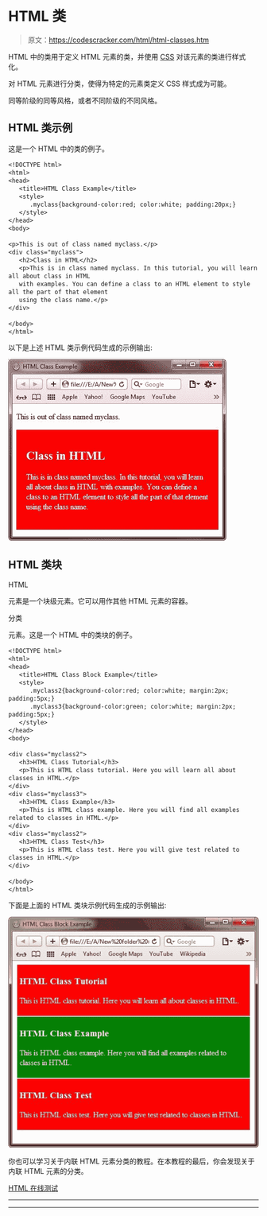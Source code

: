 # HTML 类

> 原文：<https://codescracker.com/html/html-classes.htm>

HTML 中的类用于定义 HTML 元素的类，并使用 [CSS](/css/index.htm) 对该元素的类进行样式化。

对 HTML 元素进行分类，使得为特定的元素类定义 CSS 样式成为可能。

同等阶级的同等风格，或者不同阶级的不同风格。

## HTML 类示例

这是一个 HTML 中的类的例子。

```
<!DOCTYPE html>
<html>
<head>
   <title>HTML Class Example</title>
   <style>
      .myclass{background-color:red; color:white; padding:20px;}
   </style>
</head>
<body>

<p>This is out of class named myclass.</p>
<div class="myclass">
   <h2>Class in HTML</h2>
   <p>This is in class named myclass. In this tutorial, you will learn all about class in HTML
   with examples. You can define a class to an HTML element to style all the part of that element
   using the class name.</p>
</div> 

</body>
</html>
```

以下是上述 HTML 类示例代码生成的示例输出:

![html class](img/9d0e5fd69f5ca9e8bca1abfa14310bfd.png)

## HTML 类块

HTML

元素是一个块级元素。它可以用作其他 HTML 元素的容器。

分类

元素。这是一个 HTML 中的类块的例子。

```
<!DOCTYPE html>
<html>
<head>
   <title>HTML Class Block Example</title>
   <style>
      .myclass2{background-color:red; color:white; margin:2px; padding:5px;}
      .myclass3{background-color:green; color:white; margin:2px; padding:5px;}
   </style>
</head>
<body>

<div class="myclass2">
   <h3>HTML Class Tutorial</h3>
   <p>This is HTML class tutorial. Here you will learn all about classes in HTML.</p>
</div> 
<div class="myclass3">
   <h3>HTML Class Example</h3>
   <p>This is HTML class example. Here you will find all examples related to classes in HTML.</p>
</div> 
<div class="myclass2">
   <h3>HTML Class Test</h3>
   <p>This is HTML class test. Here you will give test related to classes in HTML.</p>
</div> 

</body>
</html>
```

下面是上面的 HTML 类块示例代码生成的示例输出:

![html class example](img/81c6a6de5b3114e621ea532b9b5fa5bc.png)

你也可以学习关于内联 HTML 元素分类的教程。在本教程的最后，你会发现关于内联 HTML 元素的分类。

[HTML 在线测试](/exam/showtest.php?subid=4)

* * *

* * *